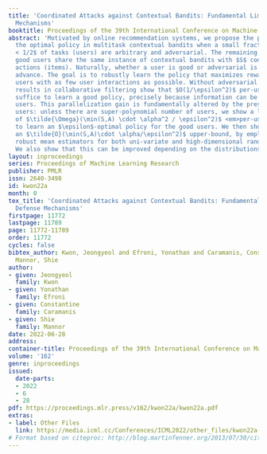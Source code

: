 ```yaml
---
title: 'Coordinated Attacks against Contextual Bandits: Fundamental Limits and Defense
  Mechanisms'
booktitle: Proceedings of the 39th International Conference on Machine Learning
abstract: 'Motivated by online recommendation systems, we propose the problem of finding
  the optimal policy in multitask contextual bandits when a small fraction $\alpha
  < 1/2$ of tasks (users) are arbitrary and adversarial. The remaining fraction of
  good users share the same instance of contextual bandits with $S$ contexts and $A$
  actions (items). Naturally, whether a user is good or adversarial is not known in
  advance. The goal is to robustly learn the policy that maximizes rewards for good
  users with as few user interactions as possible. Without adversarial users, established
  results in collaborative filtering show that $O(1/\epsilon^2)$ per-user interactions
  suffice to learn a good policy, precisely because information can be shared across
  users. This parallelization gain is fundamentally altered by the presence of adversarial
  users: unless there are super-polynomial number of users, we show a lower bound
  of $\tilde{\Omega}(\min(S,A) \cdot \alpha^2 / \epsilon^2)$ <em>per-user</em> interactions
  to learn an $\epsilon$-optimal policy for the good users. We then show we can achieve
  an $\tilde{O}(\min(S,A)\cdot \alpha/\epsilon^2)$ upper-bound, by employing efficient
  robust mean estimators for both uni-variate and high-dimensional random variables.
  We also show that this can be improved depending on the distributions of contexts.'
layout: inproceedings
series: Proceedings of Machine Learning Research
publisher: PMLR
issn: 2640-3498
id: kwon22a
month: 0
tex_title: 'Coordinated Attacks against Contextual Bandits: Fundamental Limits and
  Defense Mechanisms'
firstpage: 11772
lastpage: 11789
page: 11772-11789
order: 11772
cycles: false
bibtex_author: Kwon, Jeongyeol and Efroni, Yonathan and Caramanis, Constantine and
  Mannor, Shie
author:
- given: Jeongyeol
  family: Kwon
- given: Yonathan
  family: Efroni
- given: Constantine
  family: Caramanis
- given: Shie
  family: Mannor
date: 2022-06-28
address:
container-title: Proceedings of the 39th International Conference on Machine Learning
volume: '162'
genre: inproceedings
issued:
  date-parts:
  - 2022
  - 6
  - 28
pdf: https://proceedings.mlr.press/v162/kwon22a/kwon22a.pdf
extras:
- label: Other Files
  link: https://media.icml.cc/Conferences/ICML2022/other_files/kwon22a-supp.zip
# Format based on citeproc: http://blog.martinfenner.org/2013/07/30/citeproc-yaml-for-bibliographies/
---
```

